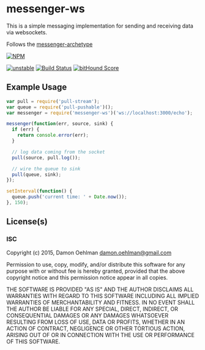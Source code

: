 # messenger-ws

This is a simple messaging implementation for sending and receiving data
via websockets.

Follows the [messenger-archetype](https://github.com/DamonOehlman/messenger-archetype)


[![NPM](https://nodei.co/npm/messenger-ws.png)](https://nodei.co/npm/messenger-ws/)

[![unstable](https://img.shields.io/badge/stability-unstable-yellowgreen.svg)](https://github.com/dominictarr/stability#unstable) [![Build Status](https://img.shields.io/travis/DamonOehlman/messenger-ws.svg?branch=master)](https://travis-ci.org/DamonOehlman/messenger-ws) [![bitHound Score](https://www.bithound.io/github/DamonOehlman/messenger-ws/badges/score.svg)](https://www.bithound.io/github/DamonOehlman/messenger-ws) 

## Example Usage

```js
var pull = require('pull-stream');
var queue = require('pull-pushable')();
var messenger = require('messenger-ws')('ws://localhost:3000/echo');

messenger(function(err, source, sink) {
  if (err) {
    return console.error(err);
  }

  // log data coming from the socket
  pull(source, pull.log());

  // wire the queue to sink
  pull(queue, sink);
});

setInterval(function() {
  queue.push('current time: ' + Date.now());
}, 150);

```

## License(s)

### ISC

Copyright (c) 2015, Damon Oehlman <damon.oehlman@gmail.com>

Permission to use, copy, modify, and/or distribute this software for any
purpose with or without fee is hereby granted, provided that the above
copyright notice and this permission notice appear in all copies.

THE SOFTWARE IS PROVIDED "AS IS" AND THE AUTHOR DISCLAIMS ALL WARRANTIES WITH
REGARD TO THIS SOFTWARE INCLUDING ALL IMPLIED WARRANTIES OF MERCHANTABILITY
AND FITNESS. IN NO EVENT SHALL THE AUTHOR BE LIABLE FOR ANY SPECIAL, DIRECT,
INDIRECT, OR CONSEQUENTIAL DAMAGES OR ANY DAMAGES WHATSOEVER RESULTING FROM
LOSS OF USE, DATA OR PROFITS, WHETHER IN AN ACTION OF CONTRACT, NEGLIGENCE OR
OTHER TORTIOUS ACTION, ARISING OUT OF OR IN CONNECTION WITH THE USE OR
PERFORMANCE OF THIS SOFTWARE.
